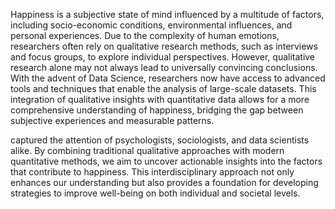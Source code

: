 Happiness is a subjective state of mind influenced by a multitude of factors, including socio-economic conditions, environmental influences, and personal experiences. Due to the complexity of human emotions, researchers often rely on qualitative research methods, such as interviews and focus groups, to explore individual perspectives. However, qualitative research alone may not always lead to universally convincing conclusions. With the advent of Data Science, researchers now have access to advanced tools and techniques that enable the analysis of large-scale datasets. This integration of qualitative insights with quantitative data allows for a more comprehensive understanding of happiness, bridging the gap between subjective experiences and measurable patterns.


captured the attention of psychologists, sociologists, and data scientists alike. By combining traditional qualitative approaches with modern quantitative methods, we aim to uncover actionable insights into the factors that contribute to happiness. This interdisciplinary approach not only enhances our understanding but also provides a foundation for developing strategies to improve well-being on both individual and societal levels.